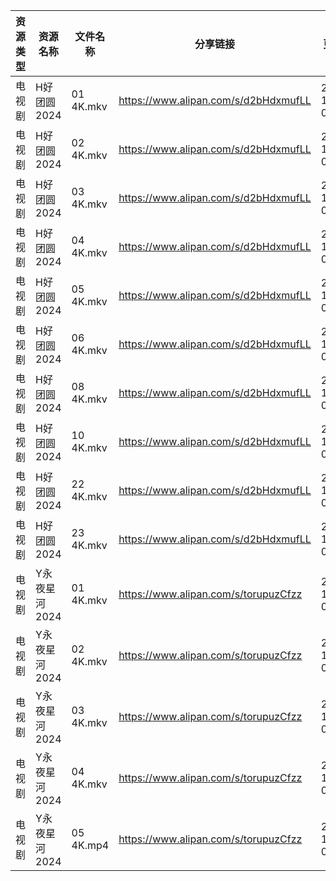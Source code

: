 | 资源类型 | 资源名称      | 文件名称      | 分享链接                                 | 更新时间                |
| ---- | --------- | --------- | ------------------------------------ | ------------------- |
| 电视剧  | H好团圆2024  | 01 4K.mkv | https://www.alipan.com/s/d2bHdxmufLL | 2024-11-06 00:05:33 |
| 电视剧  | H好团圆2024  | 02 4K.mkv | https://www.alipan.com/s/d2bHdxmufLL | 2024-11-06 00:05:32 |
| 电视剧  | H好团圆2024  | 03 4K.mkv | https://www.alipan.com/s/d2bHdxmufLL | 2024-11-06 00:05:32 |
| 电视剧  | H好团圆2024  | 04 4K.mkv | https://www.alipan.com/s/d2bHdxmufLL | 2024-11-06 00:05:32 |
| 电视剧  | H好团圆2024  | 05 4K.mkv | https://www.alipan.com/s/d2bHdxmufLL | 2024-11-06 00:05:31 |
| 电视剧  | H好团圆2024  | 06 4K.mkv | https://www.alipan.com/s/d2bHdxmufLL | 2024-11-06 00:05:31 |
| 电视剧  | H好团圆2024  | 08 4K.mkv | https://www.alipan.com/s/d2bHdxmufLL | 2024-11-06 00:05:31 |
| 电视剧  | H好团圆2024  | 10 4K.mkv | https://www.alipan.com/s/d2bHdxmufLL | 2024-11-06 00:05:30 |
| 电视剧  | H好团圆2024  | 22 4K.mkv | https://www.alipan.com/s/d2bHdxmufLL | 2024-11-06 00:05:30 |
| 电视剧  | H好团圆2024  | 23 4K.mkv | https://www.alipan.com/s/d2bHdxmufLL | 2024-11-06 00:05:30 |
| 电视剧  | Y永夜星河2024 | 01 4K.mkv | https://www.alipan.com/s/torupuzCfzz | 2024-11-06 00:06:49 |
| 电视剧  | Y永夜星河2024 | 02 4K.mkv | https://www.alipan.com/s/torupuzCfzz | 2024-11-06 00:06:49 |
| 电视剧  | Y永夜星河2024 | 03 4K.mkv | https://www.alipan.com/s/torupuzCfzz | 2024-11-06 00:06:49 |
| 电视剧  | Y永夜星河2024 | 04 4K.mkv | https://www.alipan.com/s/torupuzCfzz | 2024-11-06 00:06:49 |
| 电视剧  | Y永夜星河2024 | 05 4K.mp4 | https://www.alipan.com/s/torupuzCfzz | 2024-11-06 00:06:48 |
